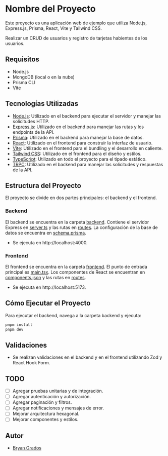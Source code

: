 # Nombre del Proyecto

Este proyecto es una aplicación web de ejemplo que utiliza Node.js, Express.js, Prisma, React, Vite y Tailwind CSS.

Realizar un CRUD de usuarios y registro de tarjetas habientes de los usuarios.

## Requisitos

- Node.js
- MongoDB (local o en la nube)
- Prisma CLI
- Vite

## Tecnologías Utilizadas

- [Node.js](https://nodejs.org/): Utilizado en el backend para ejecutar el servidor y manejar las solicitudes HTTP.
- [Express.js](https://expressjs.com/): Utilizado en el backend para manejar las rutas y los endpoints de la API.
- [Prisma](https://www.prisma.io/): Utilizado en el backend para manejar la base de datos.
- [React](https://reactjs.org/): Utilizado en el frontend para construir la interfaz de usuario.
- [Vite](https://vitejs.dev/): Utilizado en el frontend para el bundling y el desarrollo en caliente.
- [Tailwind CSS](https://tailwindcss.com/): Utilizado en el frontend para el diseño y estilos.
- [TypeScript](https://www.typescriptlang.org/): Utilizado en todo el proyecto para el tipado estático.
- [TRPC](https://trpc.io/): Utilizado en el backend para manejar las solicitudes y respuestas de la API.

## Estructura del Proyecto

El proyecto se divide en dos partes principales: el backend y el frontend.

### Backend

El backend se encuentra en la carpeta [backend](backend/). Contiene el servidor Express en [server.ts](backend/src/server.ts) y las rutas en [routes](backend/src/routes/). La configuración de la base de datos se encuentra en [schema.prisma](backend/prisma/schema.prisma).

- Se ejecuta en http://localhost:4000.

### Frontend

El frontend se encuentra en la carpeta [frontend](frontend/). El punto de entrada principal es [main.tsx](frontend/src/main.tsx). Los componentes de React se encuentran en [components.json](frontend/components.json) y las rutas en [routes](frontend/src/routes/).

- Se ejecuta en http://localhost:5173.

## Cómo Ejecutar el Proyecto

Para ejecutar el backend, navega a la carpeta backend y ejecuta:

```sh
pnpm install
pnpm dev 
```
## Validaciones

- Se realizan validaciones en el backend y en el frontend utilizando Zod y React Hook Form.

## TODO

- [ ] Agregar pruebas unitarias y de integración.
- [ ] Agregar autenticación y autorización.
- [ ] Agregar paginación y filtros.
- [ ] Agregar notificaciones y mensajes de error.
- [ ] Mejorar arquitectura hexagonal.
- [ ] Mejorar componentes y estilos.

## Autor

- [Bryan Grados](https://github.com/BryanGrados)